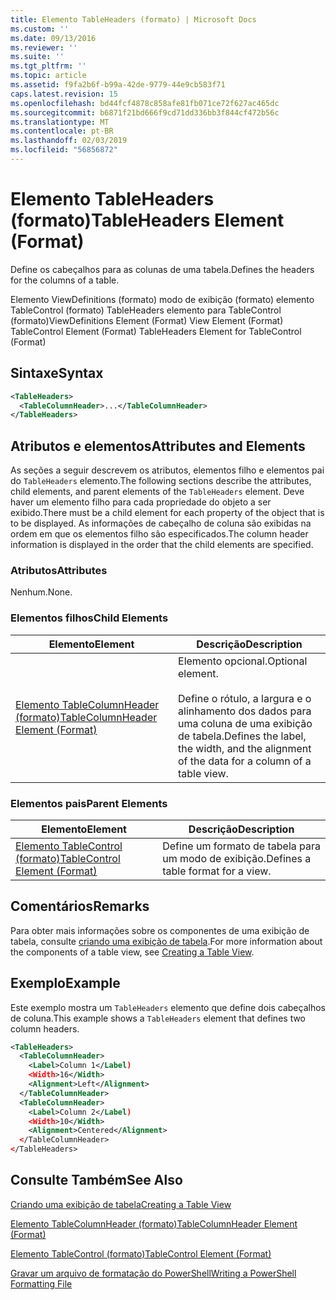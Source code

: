 ```yaml
---
title: Elemento TableHeaders (formato) | Microsoft Docs
ms.custom: ''
ms.date: 09/13/2016
ms.reviewer: ''
ms.suite: ''
ms.tgt_pltfrm: ''
ms.topic: article
ms.assetid: f9fa2b6f-b99a-42de-9779-44e9cb583f71
caps.latest.revision: 15
ms.openlocfilehash: bd44fcf4878c858afe81fb071ce72f627ac465dc
ms.sourcegitcommit: b6871f21bd666f9cd71dd336bb3f844cf472b56c
ms.translationtype: MT
ms.contentlocale: pt-BR
ms.lasthandoff: 02/03/2019
ms.locfileid: "56856872"
---
```

# <a name="tableheaders-element-format"></a><span data-ttu-id="59f67-102">Elemento TableHeaders (formato)</span><span class="sxs-lookup"><span data-stu-id="59f67-102">TableHeaders Element (Format)</span></span>

<span data-ttu-id="59f67-103">Define os cabeçalhos para as colunas de uma tabela.</span><span class="sxs-lookup"><span data-stu-id="59f67-103">Defines the headers for the columns of a table.</span></span>

<span data-ttu-id="59f67-104">Elemento ViewDefinitions (formato) modo de exibição (formato) elemento TableControl (formato) TableHeaders elemento para TableControl (formato)</span><span class="sxs-lookup"><span data-stu-id="59f67-104">ViewDefinitions Element (Format) View Element (Format) TableControl Element (Format) TableHeaders Element for TableControl (Format)</span></span>

## <a name="syntax"></a><span data-ttu-id="59f67-105">Sintaxe</span><span class="sxs-lookup"><span data-stu-id="59f67-105">Syntax</span></span>

```xml
<TableHeaders>
  <TableColumnHeader>...</TableColumnHeader>
</TableHeaders>

```

## <a name="attributes-and-elements"></a><span data-ttu-id="59f67-106">Atributos e elementos</span><span class="sxs-lookup"><span data-stu-id="59f67-106">Attributes and Elements</span></span>

<span data-ttu-id="59f67-107">As seções a seguir descrevem os atributos, elementos filho e elementos pai do `TableHeaders` elemento.</span><span class="sxs-lookup"><span data-stu-id="59f67-107">The following sections describe the attributes, child elements, and parent elements of the `TableHeaders` element.</span></span> <span data-ttu-id="59f67-108">Deve haver um elemento filho para cada propriedade do objeto a ser exibido.</span><span class="sxs-lookup"><span data-stu-id="59f67-108">There must be a child element for each property of the object that is to be displayed.</span></span> <span data-ttu-id="59f67-109">As informações de cabeçalho de coluna são exibidas na ordem em que os elementos filho são especificados.</span><span class="sxs-lookup"><span data-stu-id="59f67-109">The column header information is displayed in the order that the child elements are specified.</span></span>

### <a name="attributes"></a><span data-ttu-id="59f67-110">Atributos</span><span class="sxs-lookup"><span data-stu-id="59f67-110">Attributes</span></span>

<span data-ttu-id="59f67-111">Nenhum.</span><span class="sxs-lookup"><span data-stu-id="59f67-111">None.</span></span>

### <a name="child-elements"></a><span data-ttu-id="59f67-112">Elementos filhos</span><span class="sxs-lookup"><span data-stu-id="59f67-112">Child Elements</span></span>

|<span data-ttu-id="59f67-113">Elemento</span><span class="sxs-lookup"><span data-stu-id="59f67-113">Element</span></span>|<span data-ttu-id="59f67-114">Descrição</span><span class="sxs-lookup"><span data-stu-id="59f67-114">Description</span></span>|
|-------------|-----------------|
|[<span data-ttu-id="59f67-115">Elemento TableColumnHeader (formato)</span><span class="sxs-lookup"><span data-stu-id="59f67-115">TableColumnHeader Element (Format)</span></span>](./tablecolumnheader-element-format.md)|<span data-ttu-id="59f67-116">Elemento opcional.</span><span class="sxs-lookup"><span data-stu-id="59f67-116">Optional element.</span></span><br /><br /> <span data-ttu-id="59f67-117">Define o rótulo, a largura e o alinhamento dos dados para uma coluna de uma exibição de tabela.</span><span class="sxs-lookup"><span data-stu-id="59f67-117">Defines the label, the width, and the alignment of the data for a column of a table view.</span></span>|

### <a name="parent-elements"></a><span data-ttu-id="59f67-118">Elementos pais</span><span class="sxs-lookup"><span data-stu-id="59f67-118">Parent Elements</span></span>

|<span data-ttu-id="59f67-119">Elemento</span><span class="sxs-lookup"><span data-stu-id="59f67-119">Element</span></span>|<span data-ttu-id="59f67-120">Descrição</span><span class="sxs-lookup"><span data-stu-id="59f67-120">Description</span></span>|
|-------------|-----------------|
|[<span data-ttu-id="59f67-121">Elemento TableControl (formato)</span><span class="sxs-lookup"><span data-stu-id="59f67-121">TableControl Element (Format)</span></span>](./tablecontrol-element-format.md)|<span data-ttu-id="59f67-122">Define um formato de tabela para um modo de exibição.</span><span class="sxs-lookup"><span data-stu-id="59f67-122">Defines a table format for a view.</span></span>|

## <a name="remarks"></a><span data-ttu-id="59f67-123">Comentários</span><span class="sxs-lookup"><span data-stu-id="59f67-123">Remarks</span></span>

<span data-ttu-id="59f67-124">Para obter mais informações sobre os componentes de uma exibição de tabela, consulte [criando uma exibição de tabela](./creating-a-table-view.md).</span><span class="sxs-lookup"><span data-stu-id="59f67-124">For more information about the components of a table view, see [Creating a Table View](./creating-a-table-view.md).</span></span>

## <a name="example"></a><span data-ttu-id="59f67-125">Exemplo</span><span class="sxs-lookup"><span data-stu-id="59f67-125">Example</span></span>

<span data-ttu-id="59f67-126">Este exemplo mostra um `TableHeaders` elemento que define dois cabeçalhos de coluna.</span><span class="sxs-lookup"><span data-stu-id="59f67-126">This example shows a `TableHeaders` element that defines two column headers.</span></span>

```xml
<TableHeaders>
  <TableColumnHeader>
    <Label>Column 1</Label)
    <Width>16</Width>
    <Alignment>Left</Alignment>
  </TableColumnHeader>
  <TableColumnHeader>
    <Label>Column 2</Label)
    <Width>10</Width>
    <Alignment>Centered</Alignment>
  </TableColumnHeader>
</TableHeaders>
```

## <a name="see-also"></a><span data-ttu-id="59f67-127">Consulte Também</span><span class="sxs-lookup"><span data-stu-id="59f67-127">See Also</span></span>

[<span data-ttu-id="59f67-128">Criando uma exibição de tabela</span><span class="sxs-lookup"><span data-stu-id="59f67-128">Creating a Table View</span></span>](./creating-a-table-view.md)

[<span data-ttu-id="59f67-129">Elemento TableColumnHeader (formato)</span><span class="sxs-lookup"><span data-stu-id="59f67-129">TableColumnHeader Element (Format)</span></span>](./tablecolumnheader-element-format.md)

[<span data-ttu-id="59f67-130">Elemento TableControl (formato)</span><span class="sxs-lookup"><span data-stu-id="59f67-130">TableControl Element (Format)</span></span>](./tablecontrol-element-format.md)

[<span data-ttu-id="59f67-131">Gravar um arquivo de formatação do PowerShell</span><span class="sxs-lookup"><span data-stu-id="59f67-131">Writing a PowerShell Formatting File</span></span>](./writing-a-powershell-formatting-file.md)
